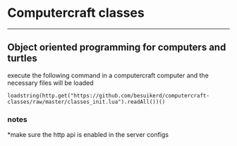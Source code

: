 # Computercraft classes
-----------------------------------------------------------
## Object oriented programming for computers and turtles ##

execute the following command in a computercraft computer and the necessary files will be loaded 

	loadstring(http.get("https://github.com/besuikerd/computercraft-classes/raw/master/classes_init.lua").readAll())()

### notes
*make sure the http api is enabled in the server configs
